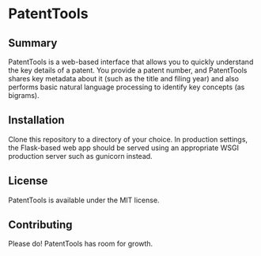 # PatentTools

## Summary
PatentTools is a web-based interface that allows you to quickly understand the key details of a patent. You provide a patent number, and PatentTools shares key metadata about it (such as the title and filing year) and also performs basic natural language processing to identify key concepts (as bigrams).


## Installation
Clone this repository to a directory of your choice. In production settings, the Flask-based web app should be served using an appropriate WSGI production server such as gunicorn instead.

## License
PatentTools is available under the MIT license.

## Contributing
Please do! PatentTools has room for growth.
